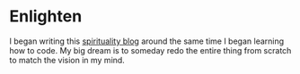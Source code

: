 # Enlighten
I began writing this [spirituality blog](htpps://toenlighten.com) around the same time I began learning how to code. My big dream is to someday redo the entire thing from scratch to match the vision in my mind.
